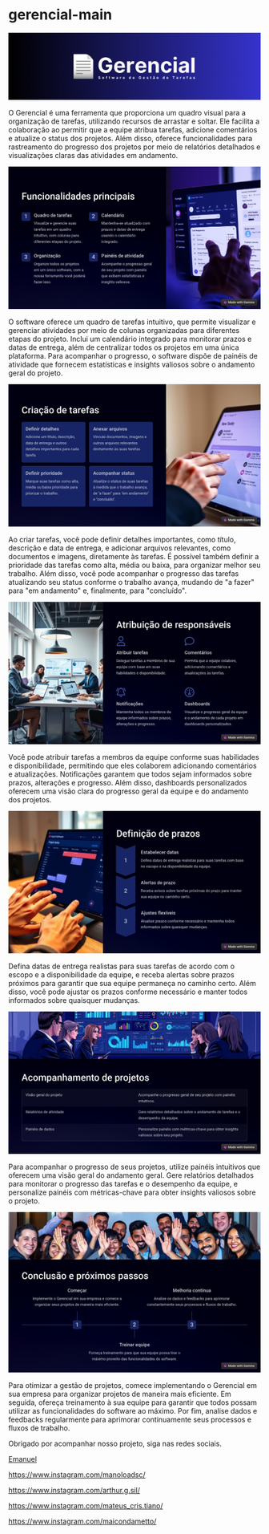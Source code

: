 # gerencial-main

![Gerencial](./src/assets/readme/Gerencial.png)

O Gerencial é uma ferramenta que proporciona um quadro visual para a organização de tarefas, utilizando recursos de arrastar e soltar. Ele facilita a colaboração ao permitir que a equipe atribua tarefas, adicione comentários e atualize o status dos projetos. Além disso, oferece funcionalidades para rastreamento do progresso dos projetos por meio de relatórios detalhados e visualizações claras das atividades em andamento.

![img3](./src/assets/readme/img3.jpg)

O software oferece um quadro de tarefas intuitivo, que permite visualizar e gerenciar atividades por meio de colunas organizadas para diferentes etapas do projeto. Inclui um calendário integrado para monitorar prazos e datas de entrega, além de centralizar todos os projetos em uma única plataforma. Para acompanhar o progresso, o software dispõe de painéis de atividade que fornecem estatísticas e insights valiosos sobre o andamento geral do projeto.

![img4](./src/assets/readme/img4.jpg)

Ao criar tarefas, você pode definir detalhes importantes, como título, descrição e data de entrega, e adicionar arquivos relevantes, como documentos e imagens, diretamente às tarefas. É possível também definir a prioridade das tarefas como alta, média ou baixa, para organizar melhor seu trabalho. Além disso, você pode acompanhar o progresso das tarefas atualizando seu status conforme o trabalho avança, mudando de "a fazer" para "em andamento" e, finalmente, para "concluído".

![img5](./src/assets/readme/img5.jpg)

Você pode atribuir tarefas a membros da equipe conforme suas habilidades e disponibilidade, permitindo que eles colaborem adicionando comentários e atualizações. Notificações garantem que todos sejam informados sobre prazos, alterações e progresso. Além disso, dashboards personalizados oferecem uma visão clara do progresso geral da equipe e do andamento dos projetos.

![img6](./src/assets/readme/img6.jpg)

Defina datas de entrega realistas para suas tarefas de acordo com o escopo e a disponibilidade da equipe, e receba alertas sobre prazos próximos para garantir que sua equipe permaneça no caminho certo. Além disso, você pode ajustar os prazos conforme necessário e manter todos informados sobre quaisquer mudanças.

![img7](./src/assets/readme/img7.jpg)

Para acompanhar o progresso de seus projetos, utilize painéis intuitivos que oferecem uma visão geral do andamento geral. Gere relatórios detalhados para monitorar o progresso das tarefas e o desempenho da equipe, e personalize painéis com métricas-chave para obter insights valiosos sobre o projeto.

![img8](./src/assets/readme/img8.jpg)

Para otimizar a gestão de projetos, comece implementando o Gerencial em sua empresa para organizar projetos de maneira mais eficiente. Em seguida, ofereça treinamento à sua equipe para garantir que todos possam utilizar as funcionalidades do software ao máximo. Por fim, analise dados e feedbacks regularmente para aprimorar continuamente seus processos e fluxos de trabalho.

Obrigado por acompanhar nosso projeto, siga nas redes sociais.

<a href="https://www.instagram.com/manoloadsc/" target="_blank">Emanuel</a>

<https://www.instagram.com/manoloadsc/>

<https://www.instagram.com/arthur.g.sil/>

<https://www.instagram.com/mateus_cris.tiano/>

<https://www.instagram.com/maicondametto/>